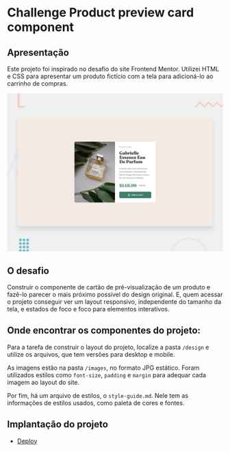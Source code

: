# Challenge Product preview card component

## Apresentação

Este projeto foi inspirado no desafio do site Frontend Mentor. Utilizei HTML e CSS para apresentar um produto fictício com a tela para adicioná-lo ao carrinho de compras.

![Design preview for the Product preview card component coding challenge](./images/desktop-preview.jpg)

## O desafio

Construir o componente de cartão de pré-visualização de um produto e fazê-lo parecer o mais próximo possível do design original. E, quem acessar o projeto conseguir ver um layout responsivo, independente do tamanho da tela, e estados de foco e foco para elementos interativos.

## Onde encontrar os componentes do projeto:

Para a tarefa de construir o layout do projeto, localize a pasta `/design` e utilize os arquivos, que tem versões para desktop e mobile. 

As imagens estão na pasta `/images`, no formato JPG estático. Foram utilizados estilos como `font-size`, `padding` e `margin` para adequar cada imagem ao layout do site. 

Por fim, há um arquivo de estilos, o `style-guide.md`. Nele tem as informações de estilos usados, como paleta de cores e fontes.

## Implantação do projeto

- [Deploy](https://product-preview-card-component-navy.vercel.app/)
